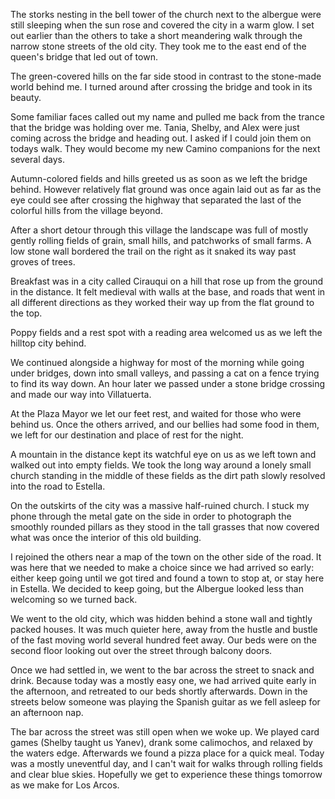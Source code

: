 The storks nesting in the bell tower of the church next to the albergue were still sleeping when the sun rose and covered the city in a warm glow. I set out earlier than the others to take a short meandering walk through the narrow stone streets of the old city. They took me to the east end of the queen's bridge that led out of town.

The green-covered hills on the far side stood in contrast to the stone-made world behind me. I turned around after crossing the bridge and took in its beauty.

Some familiar faces called out my name and pulled me back from the trance that the bridge was holding over me. Tania, Shelby, and Alex were just coming across the bridge and heading out. I asked if I could join them on todays walk. They would become my new Camino companions for the next several days.

Autumn-colored fields and hills greeted us as soon as we left the bridge behind. However relatively flat ground was once again laid out as far as the eye could see after crossing the highway that separated the last of the colorful hills from the village beyond.

After a short detour through this village the landscape was full of mostly gently rolling fields of grain, small hills, and patchworks of small farms. A low stone wall bordered the trail on the right as it snaked its way past groves of trees.

Breakfast was in a city called Cirauqui on a hill that rose up from the ground in the distance. It felt medieval with walls at the base, and roads that went in all different directions as they worked their way up from the flat ground to the top.

Poppy fields and a rest spot with a reading area welcomed us as we left the hilltop city behind.

We continued alongside a highway for most of the morning while going under bridges, down into small valleys, and passing a cat on a fence trying to find its way down. An hour later we passed under a stone bridge crossing and made our way into Villatuerta.

At the Plaza Mayor we let our feet rest, and waited for those who were behind us. Once the others arrived, and our bellies had some food in them, we left for our destination and place of rest for the night.

A mountain in the distance kept its watchful eye on us as we left town and walked out into empty fields. We took the long way around a lonely small church standing in the middle of these fields as the dirt path slowly resolved into the road to Estella.

On the outskirts of the city was a massive half-ruined church. I stuck my phone through the metal gate on the side in order to photograph the smoothly rounded pillars as they stood in the tall grasses that now covered what was once the interior of this old building.

I rejoined the others near a map of the town on the other side of the road. It was here that we needed to make a choice since we had arrived so early: either keep going until we got tired and found a town to stop at, or stay here in Estella. We decided to keep going, but the Albergue looked less than welcoming so we turned back.

We went to the old city, which was hidden behind a stone wall and tightly packed houses. It was much quieter here, away from the hustle and bustle of the fast moving world several hundred feet away. Our beds were on the second floor looking out over the street through balcony doors.

Once we had settled in, we went to the bar across the street to snack and drink. Because today was a mostly easy one, we had arrived quite early in the afternoon, and retreated to our beds shortly afterwards. Down in the streets below someone was playing the Spanish guitar as we fell asleep for an afternoon nap.

The bar across the street was still open when we woke up. We played card games (Shelby taught us Yanev), drank some calimochos, and relaxed by the waters edge. Afterwards we found a pizza place for a quick meal. Today was a mostly uneventful day, and I can't wait for walks through rolling fields and clear blue skies. Hopefully we get to experience these things tomorrow as we make for Los Arcos.